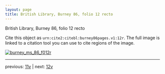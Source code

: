 ```yaml
---
layout: page
title: British Library, Burney 86, folio 12 recto
---
```


British Library, Burney 86, folio 12 recto

Cite this object as `urn:cite2:citebl:burney86pages.v1:12r`.  The full image is linked to a citation tool you can use to cite regions of the image.

[![burney_ms_86_f012r](http://www.homermultitext.org/iipsrv?IIIF=/project/homer/pyramidal/deepzoom/citebl/burney86imgs/v1/burney_ms_86_f012r.tif/full/800,/0/default.jpg)](http://www.homermultitext.org/ict2/?urn=urn:cite2:citebl:burney86imgs.v1:burney_ms_86_f012r) 

---

previous:  [11v](../11v/) | next: [12v](../12v/)